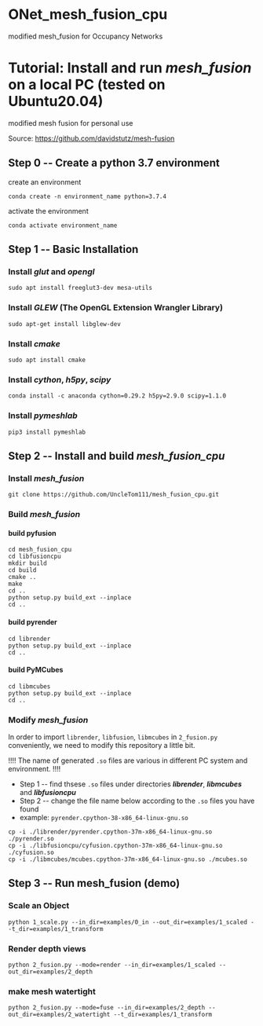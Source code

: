# ONet_mesh_fusion_cpu
modified mesh_fusion for Occupancy Networks 

# Tutorial: Install and run *mesh_fusion* on a local PC (tested on Ubuntu20.04)
modified mesh fusion for personal use

Source: https://github.com/davidstutz/mesh-fusion

## Step 0 -- Create a python 3.7 environment
create an environment
```
conda create -n environment_name python=3.7.4
```
activate the environment
```
conda activate environment_name
```
## Step 1 -- Basic Installation
### Install *glut* and *opengl*
```
sudo apt install freeglut3-dev mesa-utils
```
### Install *GLEW* (The OpenGL Extension Wrangler Library)
```
sudo apt-get install libglew-dev
```
### Install *cmake*
```
sudo apt install cmake
```
### Install *cython*, *h5py*, *scipy*
```
conda install -c anaconda cython=0.29.2 h5py=2.9.0 scipy=1.1.0
```
### Install *pymeshlab*
```
pip3 install pymeshlab
```
## Step 2 -- Install and build *mesh_fusion_cpu*
### Install *mesh_fusion*
```
git clone https://github.com/UncleTom111/mesh_fusion_cpu.git
```
### Build *mesh_fusion*
#### build pyfusion
```
cd mesh_fusion_cpu
cd libfusioncpu
mkdir build
cd build
cmake ..
make
cd ..
python setup.py build_ext --inplace
cd ..
```
#### build pyrender
```
cd librender
python setup.py build_ext --inplace
cd ..
```
#### build PyMCubes
```
cd libmcubes
python setup.py build_ext --inplace
cd ..
```
### Modify *mesh_fusion*
In order to import ```librender```, ```libfusion```, ```libmcubes``` in ```2_fusion.py``` conveniently, we need to modify this repository a little bit.

!!!! The name of  generated ```.so``` files are various in different PC system and environment. !!!!
- Step 1 -- find thsese ```.so``` files under directories ***librender***, ***libmcubes*** and ***libfusioncpu***
- Step 2 -- change the file name below according to the ```.so``` files you have found
- example: ```pyrender.cpython-38-x86_64-linux-gnu.so```
```
cp -i ./librender/pyrender.cpython-37m-x86_64-linux-gnu.so ./pyrender.so
cp -i ./libfusioncpu/cyfusion.cpython-37m-x86_64-linux-gnu.so ./cyfusion.so
cp -i ./libmcubes/mcubes.cpython-37m-x86_64-linux-gnu.so ./mcubes.so
```
## Step 3 --  Run mesh_fusion (demo)
### Scale an Object
```
python 1_scale.py --in_dir=examples/0_in --out_dir=examples/1_scaled --t_dir=examples/1_transform
```
### Render depth views
```
python 2_fusion.py --mode=render --in_dir=examples/1_scaled --out_dir=examples/2_depth
```
### make mesh watertight
```
python 2_fusion.py --mode=fuse --in_dir=examples/2_depth --out_dir=examples/2_watertight --t_dir=examples/1_transform
```
